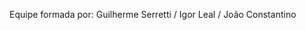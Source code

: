 Equipe formada por: Guilherme Serretti /
                    Igor Leal /
                    João Constantino
